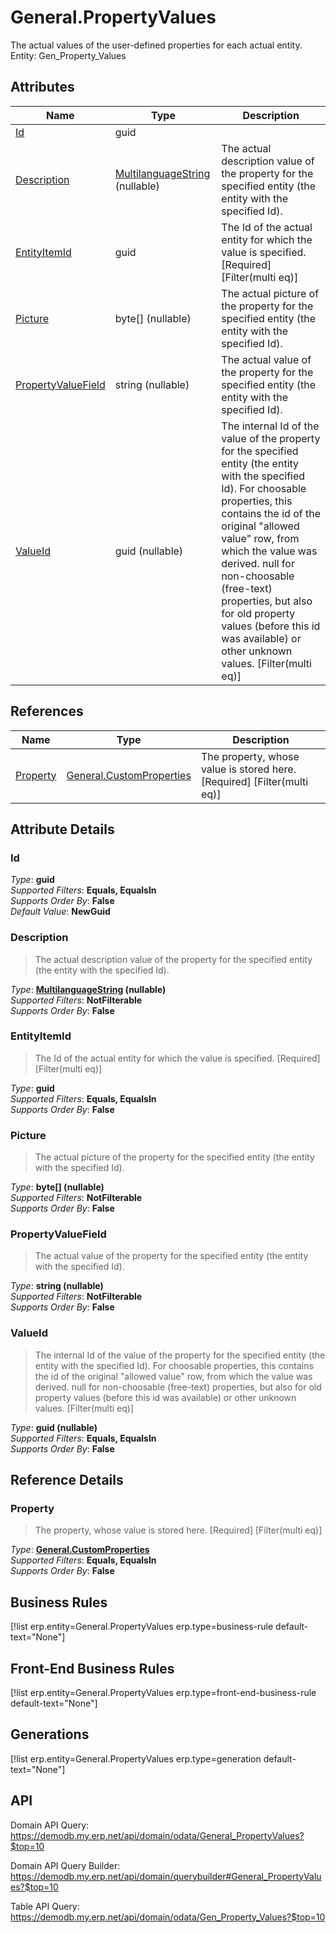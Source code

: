 # General.PropertyValues

The actual values of the user-defined properties for each actual entity. Entity: Gen_Property_Values

## Attributes

| Name | Type | Description |
| ---- | ---- | --- |
| [Id](General.PropertyValues.md#Id) | guid |  
| [Description](General.PropertyValues.md#Description) | [MultilanguageString](../data-types/MultilanguageString.md) (nullable) | The actual description value of the property for the specified entity (the entity with the specified Id). 
| [EntityItemId](General.PropertyValues.md#EntityItemId) | guid | The Id of the actual entity for which the value is specified. [Required] [Filter(multi eq)] 
| [Picture](General.PropertyValues.md#Picture) | byte[] (nullable) | The actual picture of the property for the specified entity (the entity with the specified Id). 
| [PropertyValueField](General.PropertyValues.md#PropertyValueField) | string (nullable) | The actual value of the property for the specified entity (the entity with the specified Id). 
| [ValueId](General.PropertyValues.md#ValueId) | guid (nullable) | The internal Id of the value of the property for the specified entity (the entity with the specified Id). For choosable properties, this contains the id of the original "allowed value" row, from which the value was derived. null for non-choosable (free-text) properties, but also for old property values (before this id was available) or other unknown values. [Filter(multi eq)] 

## References

| Name | Type | Description |
| ---- | ---- | --- |
| [Property](General.PropertyValues.md#Property) | [General.CustomProperties](General.CustomProperties.md) | The property, whose value is stored here. [Required] [Filter(multi eq)] |


## Attribute Details

### Id

_Type_: **guid**  
_Supported Filters_: **Equals, EqualsIn**  
_Supports Order By_: **False**  
_Default Value_: **NewGuid**  

### Description

> The actual description value of the property for the specified entity (the entity with the specified Id).

_Type_: **[MultilanguageString](../data-types/MultilanguageString.md) (nullable)**  
_Supported Filters_: **NotFilterable**  
_Supports Order By_: **False**  

### EntityItemId

> The Id of the actual entity for which the value is specified. [Required] [Filter(multi eq)]

_Type_: **guid**  
_Supported Filters_: **Equals, EqualsIn**  
_Supports Order By_: **False**  

### Picture

> The actual picture of the property for the specified entity (the entity with the specified Id).

_Type_: **byte[] (nullable)**  
_Supported Filters_: **NotFilterable**  
_Supports Order By_: **False**  

### PropertyValueField

> The actual value of the property for the specified entity (the entity with the specified Id).

_Type_: **string (nullable)**  
_Supported Filters_: **NotFilterable**  
_Supports Order By_: **False**  

### ValueId

> The internal Id of the value of the property for the specified entity (the entity with the specified Id). For choosable properties, this contains the id of the original "allowed value" row, from which the value was derived. null for non-choosable (free-text) properties, but also for old property values (before this id was available) or other unknown values. [Filter(multi eq)]

_Type_: **guid (nullable)**  
_Supported Filters_: **Equals, EqualsIn**  
_Supports Order By_: **False**  


## Reference Details

### Property

> The property, whose value is stored here. [Required] [Filter(multi eq)]

_Type_: **[General.CustomProperties](General.CustomProperties.md)**  
_Supported Filters_: **Equals, EqualsIn**  
_Supports Order By_: **False**  



## Business Rules

[!list erp.entity=General.PropertyValues erp.type=business-rule default-text="None"]

## Front-End Business Rules

[!list erp.entity=General.PropertyValues erp.type=front-end-business-rule default-text="None"]

## Generations

[!list erp.entity=General.PropertyValues erp.type=generation default-text="None"]

## API

Domain API Query:
<https://demodb.my.erp.net/api/domain/odata/General_PropertyValues?$top=10>

Domain API Query Builder:
<https://demodb.my.erp.net/api/domain/querybuilder#General_PropertyValues?$top=10>

Table API Query:
<https://demodb.my.erp.net/api/domain/odata/Gen_Property_Values?$top=10>

